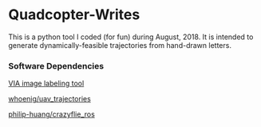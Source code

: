 # Quadcopter-Writes

This is a python tool I coded (for fun) during August, 2018. It is intended to generate dynamically-feasible trajectories from hand-drawn letters. 

### Software Dependencies

[VIA image labeling tool](http://www.robots.ox.ac.uk/~vgg/software/via/)

[whoenig/uav_trajectories](https://github.com/whoenig/uav_trajectories)

[philip-huang/crazyflie_ros](https://github.com/philip-huang/crazyflie_ros)



